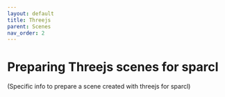 ```yaml
---
layout: default
title: Threejs
parent: Scenes
nav_order: 2
---
```


# Preparing Threejs scenes for sparcl

(Specific info to prepare a scene created with threejs for sparcl)
